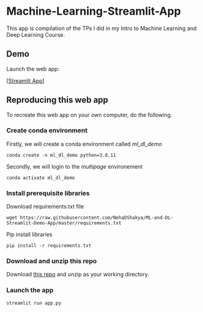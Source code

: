 # Machine-Learning-Streamlit-App

This app is compilation of the TPs I did in my Intro to Machine Learning and Deep Learning Course.

## Demo

Launch the web app:

[[Streamlit App]](https://ml-and-dl-streamlit-demo-app.herokuapp.com/y)

## Reproducing this web app

To recreate this web app on your own computer, do the following.

### Create conda environment

Firstly, we will create a conda environment called *ml_dl_demo*

```
conda create -n ml_dl_demo python=3.8.11
```

Secondly, we will login to the *multipage* environement

```
conda activate ml_dl_demo
```

### Install prerequisite libraries

Download requirements.txt file

```
wget https://raw.githubusercontent.com/NehaDShakya/ML-and-DL-Streamlit-Demo-App/master/requirements.txt

```

Pip install libraries

```
pip install -r requirements.txt
```

### Download and unzip this repo

Download [this repo](https://github.com/NehaDShakya/ML-and-DL-Streamlit-Demo-App/archive/refs/heads/master.zip) and unzip as your working directory.

### Launch the app

```
streamlit run app.py
```
